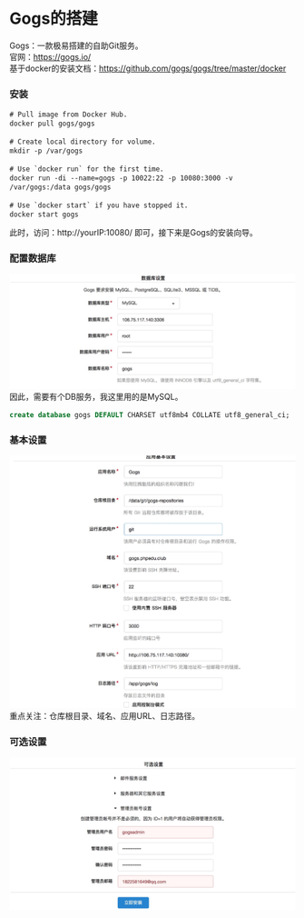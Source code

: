 # Gogs的搭建

Gogs：一款极易搭建的自助Git服务。  
官网：https://gogs.io/  
基于docker的安装文档：https://github.com/gogs/gogs/tree/master/docker  

### 安装
```shell
# Pull image from Docker Hub.
docker pull gogs/gogs

# Create local directory for volume.
mkdir -p /var/gogs

# Use `docker run` for the first time.
docker run -di --name=gogs -p 10022:22 -p 10080:3000 -v /var/gogs:/data gogs/gogs

# Use `docker start` if you have stopped it.
docker start gogs
```
此时，访问：http://yourIP:10080/ 即可，接下来是Gogs的安装向导。  

### 配置数据库  
![Gogs-db](https://raw.githubusercontent.com/duiying/img/master/Gogs-db.jpg)  
因此，需要有个DB服务，我这里用的是MySQL。  
```sql
create database gogs DEFAULT CHARSET utf8mb4 COLLATE utf8_general_ci;
```

### 基本设置
![Gogs-base](https://raw.githubusercontent.com/duiying/img/master/Gogs-base.jpg)  
重点关注：仓库根目录、域名、应用URL、日志路径。

### 可选设置
![Gogs-choose](https://raw.githubusercontent.com/duiying/img/master/Gogs-choose.jpg)   
